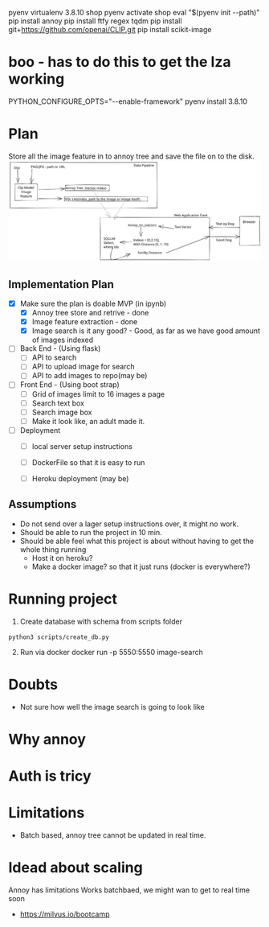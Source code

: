 pyenv virtualenv 3.8.10 shop
pyenv activate shop
eval "$(pyenv init --path)"
pip install annoy
pip install ftfy regex tqdm
pip install git+https://github.com/openai/CLIP.git
pip install scikit-image



# boo - has to do this to get the lza working
 PYTHON_CONFIGURE_OPTS="--enable-framework" pyenv install 3.8.10

# Plan
Store all the image feature in to annoy tree and save the file on to the disk. 
![wd](plan.svg)


## Implementation Plan
- [x] Make sure the plan is doable MVP (in ipynb)
    - [x] Annoy tree store and retrive - done
    - [x] Image feature extraction - done
    - [x] Image search is it any good? - Good, as far as we have good amount of images indexed
- [ ] Back End - (Using flask)
    - [ ] API to search
    - [ ] API to upload image for search
    - [ ] API to add images to repo(may be)
- [ ] Front End - (Using boot strap)
    - [ ] Grid of images limit to 16 images a page
    - [ ] Search text box
    - [ ] Search image box 
    - [ ] Make it look like, an adult made it. 
- [ ] Deployment 
    - [ ] local server setup instructions
    - [ ] DockerFile so that it is easy to run
    - [ ] Heroku deployment (may be)



## Assumptions
- Do not send over a lager setup instructions over, it might no work.
- Should be able to run the project in 10 min. 
- Should be able feel what this project is about without having to get the whole thing running
    - Host it on heroku?
    - Make a docker image? so that it just runs (docker is everywhere?)

# Running project
1. Create database with schema from scripts folder
```
python3 scripts/create_db.py
```
2. Run via docker
docker run  -p 5550:5550 image-search
# Doubts
- Not sure how well the image search is going to look like

# Why annoy 

# Auth is tricy
# Limitations
- Batch based, annoy tree cannot be updated in real time.


# Idead about scaling
Annoy has limitations
Works batchbaed, we might wan to get to real time soon
- https://milvus.io/bootcamp 

